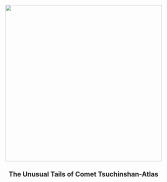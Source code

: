 
<p align="center"><img src="https://apod.nasa.gov/apod/image/2411/CometDarkTail_Falls_960.jpg" width="500" height="500"></p>
<h2 align="center"> The Unusual Tails of Comet Tsuchinshan-Atlas  </h2>
